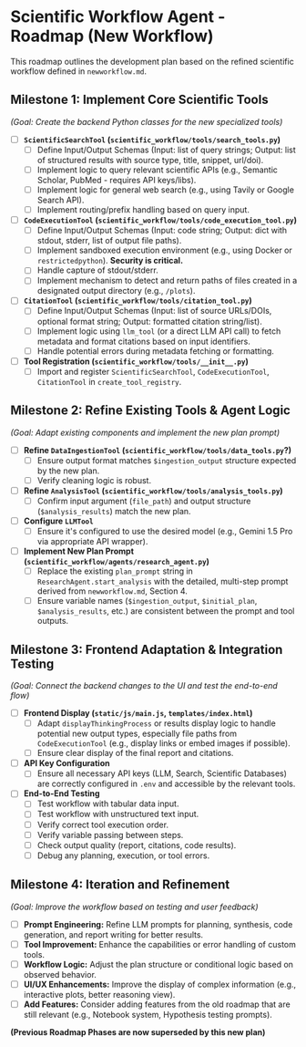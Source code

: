 # Scientific Workflow Agent - Roadmap (New Workflow)

This roadmap outlines the development plan based on the refined scientific workflow defined in `newworkflow.md`.

## Milestone 1: Implement Core Scientific Tools

*(Goal: Create the backend Python classes for the new specialized tools)*

- [ ] **`ScientificSearchTool` (`scientific_workflow/tools/search_tools.py`)**
    - [ ] Define Input/Output Schemas (Input: list of query strings; Output: list of structured results with source type, title, snippet, url/doi).
    - [ ] Implement logic to query relevant scientific APIs (e.g., Semantic Scholar, PubMed - requires API keys/libs).
    - [ ] Implement logic for general web search (e.g., using Tavily or Google Search API).
    - [ ] Implement routing/prefix handling based on query input.
- [ ] **`CodeExecutionTool` (`scientific_workflow/tools/code_execution_tool.py`)**
    - [ ] Define Input/Output Schemas (Input: code string; Output: dict with stdout, stderr, list of output file paths).
    - [ ] Implement sandboxed execution environment (e.g., using Docker or `restrictedpython`). **Security is critical.**
    - [ ] Handle capture of stdout/stderr.
    - [ ] Implement mechanism to detect and return paths of files created in a designated output directory (e.g., `/plots`).
- [ ] **`CitationTool` (`scientific_workflow/tools/citation_tool.py`)**
    - [ ] Define Input/Output Schemas (Input: list of source URLs/DOIs, optional format string; Output: formatted citation string/list).
    - [ ] Implement logic using `llm_tool` (or a direct LLM API call) to fetch metadata and format citations based on input identifiers.
    - [ ] Handle potential errors during metadata fetching or formatting.
- [ ] **Tool Registration (`scientific_workflow/tools/__init__.py`)**
    - [ ] Import and register `ScientificSearchTool`, `CodeExecutionTool`, `CitationTool` in `create_tool_registry`.

## Milestone 2: Refine Existing Tools & Agent Logic

*(Goal: Adapt existing components and implement the new plan prompt)*

- [ ] **Refine `DataIngestionTool` (`scientific_workflow/tools/data_tools.py`?)**
    - [ ] Ensure output format matches `$ingestion_output` structure expected by the new plan.
    - [ ] Verify cleaning logic is robust.
- [ ] **Refine `AnalysisTool` (`scientific_workflow/tools/analysis_tools.py`)**
    - [ ] Confirm input argument (`file_path`) and output structure (`$analysis_results`) match the new plan.
- [ ] **Configure `LLMTool`**
    - [ ] Ensure it's configured to use the desired model (e.g., Gemini 1.5 Pro via appropriate API wrapper).
- [ ] **Implement New Plan Prompt (`scientific_workflow/agents/research_agent.py`)**
    - [ ] Replace the existing `plan_prompt` string in `ResearchAgent.start_analysis` with the detailed, multi-step prompt derived from `newworkflow.md`, Section 4.
    - [ ] Ensure variable names (`$ingestion_output`, `$initial_plan`, `$analysis_results`, etc.) are consistent between the prompt and tool outputs.

## Milestone 3: Frontend Adaptation & Integration Testing

*(Goal: Connect the backend changes to the UI and test the end-to-end flow)*

- [ ] **Frontend Display (`static/js/main.js`, `templates/index.html`)**
    - [ ] Adapt `displayThinkingProcess` or results display logic to handle potential new output types, especially file paths from `CodeExecutionTool` (e.g., display links or embed images if possible).
    - [ ] Ensure clear display of the final report and citations.
- [ ] **API Key Configuration**
    - [ ] Ensure all necessary API keys (LLM, Search, Scientific Databases) are correctly configured in `.env` and accessible by the relevant tools.
- [ ] **End-to-End Testing**
    - [ ] Test workflow with tabular data input.
    - [ ] Test workflow with unstructured text input.
    - [ ] Verify correct tool execution order.
    - [ ] Verify variable passing between steps.
    - [ ] Check output quality (report, citations, code results).
    - [ ] Debug any planning, execution, or tool errors.

## Milestone 4: Iteration and Refinement

*(Goal: Improve the workflow based on testing and user feedback)*

- [ ] **Prompt Engineering:** Refine LLM prompts for planning, synthesis, code generation, and report writing for better results.
- [ ] **Tool Improvement:** Enhance the capabilities or error handling of custom tools.
- [ ] **Workflow Logic:** Adjust the plan structure or conditional logic based on observed behavior.
- [ ] **UI/UX Enhancements:** Improve the display of complex information (e.g., interactive plots, better reasoning view).
- [ ] **Add Features:** Consider adding features from the old roadmap that are still relevant (e.g., Notebook system, Hypothesis testing prompts).

**(Previous Roadmap Phases are now superseded by this new plan)** 